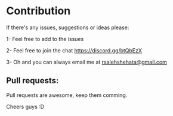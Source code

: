 # Contribution
If there's any issues, suggestions or ideas please:

1- Feel free to add to the issues

2- Feel free to join the chat https://discord.gg/btQbEzX

3- Oh and you can always email me at rsalehshehata@gmail.com

## Pull requests:

Pull requests are awesome, keep them comming.

Cheers guys :D
